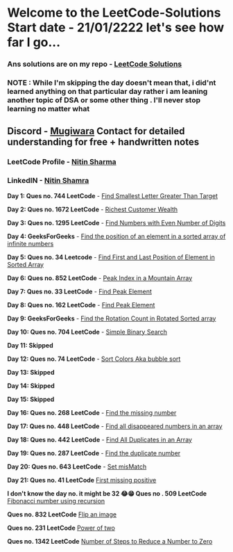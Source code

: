 # Welcome to the LeetCode-Solutions Start date - 21/01/2222 let's see how far I go...
### Ans solutions are on my repo - [LeetCode Solutions](https://github.com/nitin-787/LeetCode-Solutions)
### NOTE : While I'm skipping the day doesn't mean that, i did'nt learned anything on that particular day rather i am leaning another topic of DSA or some other thing . I'll never stop learning no matter what  

## Discord - [Mugiwara](https://discordapp.com/users/947741502304550912) Contact for detailed understanding for free + handwritten notes 
### LeetCode Profile - [Nitin Sharma](https://leetcode.com/nitin-787/)

### LinkedIN - [Nitin Shamra](https://www.linkedin.com/in/nitin787/)

**Day 1: Ques no. 744 LeetCode** - [Find Smallest Letter Greater Than Target](https://leetcode.com/problems/find-smallest-letter-greater-than-target/)

**Day 2: Ques no. 1672 LeetCode** - [Richest Customer Wealth](https://leetcode.com/problems/richest-customer-wealth/)

**Day 3: Ques no. 1295 LeetCode** - [Find Numbers with Even Number of Digits](https://leetcode.com/problems/find-numbers-with-even-number-of-digits/)

**Day 4: GeeksForGeeks** - [Find the position of an element in a sorted array of infinite numbers](https://www.geeksforgeeks.org/find-position-element-sorted-array-infinite-numbers/)

**Day 5: Ques no. 34 Leetcode** - [Find First and Last Position of Element in Sorted Array](https://leetcode.com/problems/find-first-and-last-position-of-element-in-sorted-array/)

**Day 6: Ques no. 852 LeetCode** - [Peak Index in a Mountain Array](https://leetcode.com/problems/peak-index-in-a-mountain-array/)

**Day 7: Ques no. 33 LeetCode** - [Find Peak Element](https://leetcode.com/problems/find-peak-element/)

**Day 8: Ques no. 162 LeetCode** - [Find Peak Element](https://leetcode.com/problems/find-peak-element/)

**Day 9: GeeksForGeeks** - [Find the Rotation Count in Rotated Sorted array](https://www.geeksforgeeks.org/find-rotation-count-rotated-sorted-array/)

**Day 10: Ques no. 704 LeetCode** - [Simple Binary Search](https://leetcode.com/problems/binary-search/)

**Day 11: Skipped**

**Day 12: Ques no. 74 LeetCode** - [Sort Colors Aka bubble sort](https://leetcode.com/problems/sort-colors/)

**Day 13: Skipped**

**Day 14: Skipped**

**Day 15: Skipped**

**Day 16: Ques no. 268 LeetCode** - [Find the missing number](https://leetcode.com/problems/missing-number/)

**Day 17: Ques no. 448 LeetCode** - [Find all disappeared numbers in an array](https://leetcode.com/problems/find-all-numbers-disappeared-in-an-array/)

**Day 18: Ques no. 442 LeetCode** - [Find All Duplicates in an Array](https://leetcode.com/problems/find-all-duplicates-in-an-array/)

**Day 19: Ques no. 287 LeetCode** - [Find the duplicate number](https://leetcode.com/problems/find-the-duplicate-number/)

**Day 20: Ques no. 643 LeetCode** - [Set misMatch](https://leetcode.com/problems/set-mismatch/)

**Day 21: Ques no. 41 LeetCode** [First missing positive](https://leetcode.com/problems/first-missing-positive/)

**I don't know the day no. it might be 32 😂😁 Ques no . 509 LeetCode** [Fibonacci number using recursion](https://leetcode.com/problems/fibonacci-number/)

**Ques no. 832 LeetCode** [Flip an image](https://leetcode.com/problems/flipping-an-image/)

**Ques no. 231 LeetCode** [Power of two](https://leetcode.com/problems/power-of-two/)

**Ques no. 1342 LeetCode** [Number of Steps to Reduce a Number to Zero](https://leetcode.com/problems/number-of-steps-to-reduce-a-number-to-zero/)
